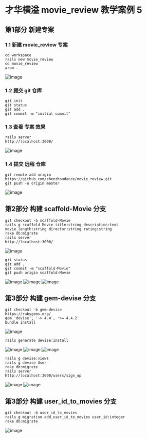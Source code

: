 
# 才华横溢 movie_review 教学案例 5

## 第1部分 新建专案

### 1.1 新建 movie_review 专案
```
cd workspace
rails new movie_review
cd movie_review
arom .
```
![image](https://ws1.sinaimg.cn/large/006tNc79gy1fped2gk5wvj31kw0tjwki.jpg)

### 1.2 提交 git 仓库
```
git init
git status
git add .
git commit -m "initial commit"
```
### 1.3 查看 专案 效果
```
rails server
http://localhost:3000/
```
![image](https://ws1.sinaimg.cn/large/006tNc79gy1fped0wpmnkj31cm10k1kx.jpg)
### 1.4 提交 远程 仓库
```
git remote add origin https://github.com/shenzhoudance/movie_review.git
git push -u origin master
```
![image](https://ws1.sinaimg.cn/large/006tNc79gy1fped3zehuwj31ka0ycage.jpg)

## 第2部分 构建 scaffold-Movie 分支
```
git checkout -b scaffold-Movie
rails g scaffold Movie title:string description:text movie_length:string director:string rating:string
rake db:migrate
rails server
http://localhost:3000/
```
![image](https://ws3.sinaimg.cn/large/006tNc79gy1fpedoxavwrj311k0ccq3w.jpg)
```
git status
git add .
git commit -m "scaffold-Movie"
git push origin scaffold-Movie
```
![image](https://ws1.sinaimg.cn/large/006tNc79gy1fpedu0pxzoj31kw0qi0yp.jpg)
![image](https://ws4.sinaimg.cn/large/006tNc79gy1fpeduj0z2uj317y0uwtdp.jpg)
![image](https://ws1.sinaimg.cn/large/006tNc79gy1fpedur92znj318w0wc0zb.jpg)

## 第3部分 构建 gem-devise 分支
```
git checkout -b gem-devise
https://rubygems.org/
gem 'devise', '~> 4.4', '>= 4.4.2'
bundle install
```
![image](https://ws1.sinaimg.cn/large/006tNc79gy1fpee3bl2goj31bs0swthp.jpg)
```
rails generate devise:install
```
![image](https://ws2.sinaimg.cn/large/006tNc79gy1fpef061y3rj31kw0l111e.jpg)
![image](https://ws2.sinaimg.cn/large/006tNc79gy1fpef176cafj31700lkjuu.jpg)
![image](https://ws4.sinaimg.cn/large/006tNc79gy1fpef1sfoo5j31kw0fa78h.jpg)
```
rails g devise:views
rails g devise User
rake db:migrate
rails server
http://localhost:3000/users/sign_up
```
![image](https://ws1.sinaimg.cn/large/006tNc79gy1fpeev3hobjj312g0kmabj.jpg)
![image](https://ws3.sinaimg.cn/large/006tNc79gy1fpef8dv6dkj313a0fsjsy.jpg)

## 第3部分 构建 user_id_to_movies 分支
```
git checkout -b user_id_to_movies
rails g migration add_user_id_to_movies user_id:integer
rake db:migrate
```
![image](https://ws1.sinaimg.cn/large/006tNc79gy1fpefj7qk6gj31cq0t8jwo.jpg)
